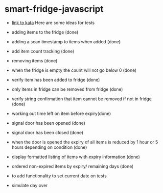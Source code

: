 # smart-fridge-javascript

- [link to kata](https://katalyst.codurance.com/smart-fridge)
  Here are some ideas for tests

- adding items to the fridge (done)
- adding a scan timestamp to items when added (done)
- add item count tracking (done)
- removing items (done)
- when the fridge is empty the count will not go below 0 (done)
- verify item has been added to fridge (done)
- only items in fridge can be removed from fridge (done)
- verify string confirmation that item cannot be removed if not in fridge (done)
- working out time left on item before expiry(done)
- signal door has been opened (done)
- signal door has been closed (done)
- when the door is opened the expiry of all items is reduced by 1 hour or 5 hours depending on condition (done)
- display formatted listing of items with expiry information (done)
- ordered non-expired items by expiry/ remaining days (done)

- to add functionality to set current date on tests
- simulate day over
